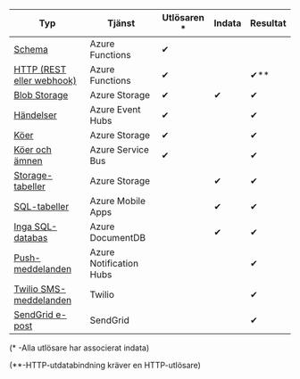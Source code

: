 | Typ | Tjänst | Utlösaren * | Indata | Resultat |  
| --- | --- | --- | --- | --- |  
| [Schema](../articles/azure-functions/functions-bindings-timer.md)  |Azure Functions |✔ | | |  
| [HTTP (REST eller webhook)](../articles/azure-functions/functions-bindings-http-webhook.md) |Azure Functions |✔ |  |✔\** |  
| [Blob Storage](../articles/azure-functions/functions-bindings-storage-blob.md) |Azure Storage |✔ |✔ |✔ |  
| [Händelser](../articles/azure-functions/functions-bindings-event-hubs.md) |Azure Event Hubs |✔ | |✔ |  
| [Köer](../articles/azure-functions/functions-bindings-storage-queue.md) |Azure Storage |✔ | |✔ |  
| [Köer och ämnen](../articles/azure-functions/functions-bindings-service-bus.md) |Azure Service Bus |✔ | |✔ |  
| [Storage-tabeller](../articles/azure-functions/functions-bindings-storage-table.md) |Azure Storage | |✔ |✔ |  
| [SQL-tabeller](../articles/azure-functions/functions-bindings-mobile-apps.md) |Azure Mobile Apps | |✔ |✔ |  
| [Inga SQL-databas](../articles/azure-functions/functions-bindings-documentdb.md) | Azure DocumentDB | |✔ |✔ |  
| [Push-meddelanden](../articles/azure-functions/functions-bindings-notification-hubs.md) |Azure Notification Hubs | | |✔ |  
| [Twilio SMS-meddelanden](../articles/azure-functions/functions-bindings-twilio.md) |Twilio | | |✔ |
| [SendGrid e-post](../articles/azure-functions/functions-bindings-sendgrid.md) | SendGrid | | |✔ |

(\* -Alla utlösare har associerat indata)

(\**-HTTP-utdatabindning kräver en HTTP-utlösare)


